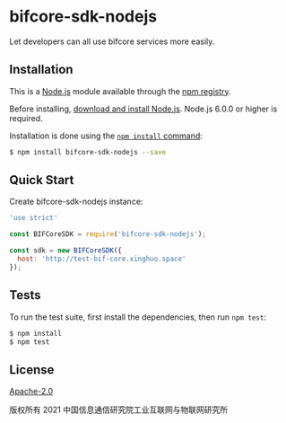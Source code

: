 bifcore-sdk-nodejs
=======

Let developers can all use bifcore services more easily.


## Installation

This is a [Node.js](https://nodejs.org/en/) module available through the
[npm registry](https://www.npmjs.com/).

Before installing, [download and install Node.js](https://nodejs.org/en/download/).
Node.js 6.0.0 or higher is required.

Installation is done using the
[`npm install` command](https://docs.npmjs.com/getting-started/installing-npm-packages-locally):

```bash
$ npm install bifcore-sdk-nodejs --save
```


## Quick Start

  Create bifcore-sdk-nodejs instance:

```js
'use strict' 

const BIFCoreSDK = require('bifcore-sdk-nodejs');

const sdk = new BIFCoreSDK({
  host: 'http://test-bif-core.xinghuo.space'
});

```


## Tests

  To run the test suite, first install the dependencies, then run `npm test`:

```bash
$ npm install
$ npm test
```

## License

[Apache-2.0](http://www.apache.org/licenses/LICENSE-2.0)

版权所有 2021 中国信息通信研究院工业互联网与物联网研究所